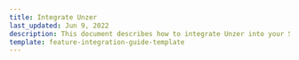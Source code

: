 ```yaml
---
title: Integrate Unzer
last_updated: Jun 9, 2022
description: This document describes how to integrate Unzer into your Spryker project
template: feature-integration-guide-template
---
```

